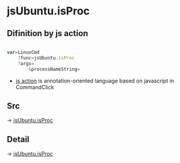 # jsUbuntu.isProc

## Difinition by js action

```js.js

var=LinuxCmd
	?func=jsUbuntu.isProc
	?args=
		&processNameString=
```

- [js action](#) is annotation-oriented language based on javascript in CommandClick

## Src

-> [jsUbuntu.isProc](https://github.com/puutaro/CommandClick/blob/master/app/src/main/java/com/puutaro/commandclick/fragment_lib/terminal_fragment/js_interface/JsUbuntu.kt#L267)

## Detail

-> [jsUbuntu.isProc](https://github.com/puutaro/CommandClick/blob/master/md/developer/js_interface/details/JsUbuntu/isProc.md)

